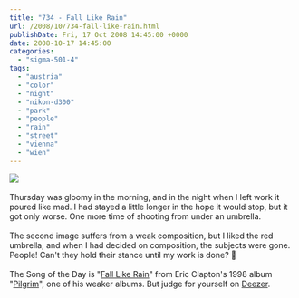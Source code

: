 ```yaml
---
title: "734 - Fall Like Rain"
url: /2008/10/734-fall-like-rain.html
publishDate: Fri, 17 Oct 2008 14:45:00 +0000
date: 2008-10-17 14:45:00
categories: 
  - "sigma-501-4"
tags: 
  - "austria"
  - "color"
  - "night"
  - "nikon-d300"
  - "park"
  - "people"
  - "rain"
  - "street"
  - "vienna"
  - "wien"
---
```

<a href="https://d25zfm9zpd7gm5.cloudfront.net/1200x1200/2008/20081016_190929_00_ps.jpg" target="_blank"><img src="https://d25zfm9zpd7gm5.cloudfront.net/0600x0600/2008/20081016_190929_00_ps.jpg"/></a><br/><br/>Thursday was gloomy in the morning, and in the night when I left work it poured like mad. I had stayed a little longer in the hope it would stop, but it got only worse. One more time of shooting from under an umbrella.<br/><br/><a href="https://d25zfm9zpd7gm5.cloudfront.net/1200x1200/2008/20081016_191221_ps.jpg" target="_blank"><img alt="" border="0" src="https://d25zfm9zpd7gm5.cloudfront.net/0150x0150/2008/20081016_191221_ps.jpg" style="margin: 0pt 0px 0pt 10px; float: right;"/></a> The second image suffers from a weak composition, but I liked the red umbrella, and when I had decided on composition, the subjects were gone. People! Can't they hold their stance until my work is done? 🙂<br/><br/>The Song of the Day is "<a href="http://www.lyricstime.com/eric-clapton-fall-like-rain-lyrics.html" target="_blank">Fall Like Rain</a>" from Eric Clapton's 1998 album "<a href="http://www.amazon.com/Pilgrim-Eric-Clapton/dp/B0000062UW" target="_blank">Pilgrim</a>", one of his weaker albums. But judge for yourself on <a href="http://www.deezer.com/#music/album/23750" target="_blank">Deezer</a>.
